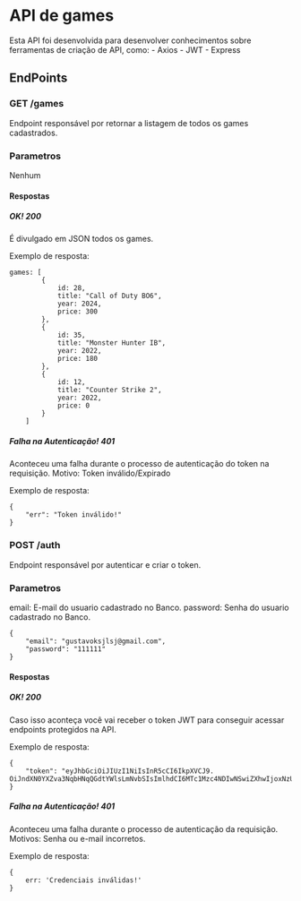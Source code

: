 # API de games
Esta API foi desenvolvida para desenvolver conhecimentos sobre ferramentas de criação de API, como:
    - Axios
    - JWT
    - Express

## EndPoints
### GET /games
Endpoint responsável por retornar a listagem de todos os games cadastrados.
### Parametros
Nenhum
#### Respostas
##### OK! 200
É divulgado em JSON todos os games.

Exemplo de resposta:
```
games: [
        {
            id: 28,
            title: "Call of Duty BO6",
            year: 2024,
            price: 300
        },
        {
            id: 35,
            title: "Monster Hunter IB",
            year: 2022,
            price: 180
        },
        {
            id: 12,
            title: "Counter Strike 2",
            year: 2022,
            price: 0
        }
    ]
```

##### Falha na Autenticação! 401
Aconteceu uma falha durante o processo de autenticação do token na requisição.
Motivo: Token inválido/Expirado

Exemplo de resposta:
```
{
    "err": "Token inválido!"
}
```

### POST /auth
Endpoint responsável por autenticar e criar o token.
### Parametros
email: E-mail do usuario cadastrado no Banco.
password: Senha do usuario cadastrado no Banco.

```
{
    "email": "gustavoksjlsj@gmail.com",
    "password": "111111"
}
```
#### Respostas
##### OK! 200
Caso isso aconteça você vai receber o token JWT para conseguir acessar endpoints protegidos na API.

Exemplo de resposta:
```
{
    "token": "eyJhbGciOiJIUzI1NiIsInR5cCI6IkpXVCJ9.                      OiJndXN0YXZva3NqbHNqQGdtYWlsLmNvbSIsImlhdCI6MTc1Mzc4NDIwNSwiZXhwIjoxNzUzOTU3MDA1fQ.eM2TIuuCemAEX3oQB3AlKht8sqTUbqe8byRYGtJbdXA"
}
```

##### Falha na Autenticação! 401
Aconteceu uma falha durante o processo de autenticação da requisição. 
Motivos: Senha ou e-mail incorretos.

Exemplo de resposta:
```
{
    err: 'Credenciais inválidas!'
}
```
